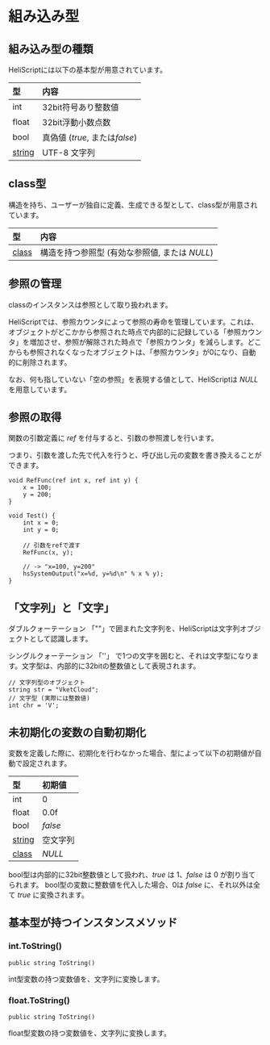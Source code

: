
# 組み込み型

## 組み込み型の種類
HeliScriptには以下の基本型が用意されています。

|型|内容|
|:--|:--|
|int|32bit符号あり整数値|
|float|32bit浮動小数点数|
|bool|真偽値 (*true*, または*false*)|
|[string](hs_string.md)|UTF-8 文字列|

## class型
構造を持ち、ユーザーが独自に定義、生成できる型として、class型が用意されています。

|型|内容|
|:--|:--|
|[class](hs_class.md)|構造を持つ参照型 (有効な参照値, または *NULL*)|


## 参照の管理
classのインスタンスは参照として取り扱われます。

HeliScriptでは、参照カウンタによって参照の寿命を管理しています。これは、オブジェクトがどこかから参照された時点で内部的に記録している「参照カウンタ」を増加させ、参照が解除された時点で「参照カウンタ」を減らします。どこからも参照されなくなったオブジェクトは、「参照カウンタ」が0になり、自動的に削除されます。

なお、何も指していない「空の参照」を表現する値として、HeliScriptは *NULL* を用意しています。

## 参照の取得
関数の引数定義に *ref* を付与すると、引数の参照渡しを行います。

つまり、引数を渡した先で代入を行うと、呼び出し元の変数を書き換えることができます。

```
void RefFunc(ref int x, ref int y) {
    x = 100;
    y = 200;
}

void Test() {
    int x = 0;
    int y = 0;
    
    // 引数をrefで渡す
    RefFunc(x, y);
    
    // -> "x=100, y=200"
    hsSystemOutput("x=%d, y=%d\n" % x % y);
}
```


## 「文字列」と「文字」
ダブルクォーテーション 「""」で囲まれた文字列を、HeliScriptは文字列オブジェクトとして認識します。

シングルクォーテーション 「''」 で1つの文字を囲むと、それは文字型になります。文字型は、内部的に32bitの整数値として表現されます。

```
// 文字列型のオブジェクト
string str = "VketCloud";
// 文字型 (実際には整数値)
int chr = 'V';
```

## 未初期化の変数の自動初期化
変数を定義した際に、初期化を行わなかった場合、型によって以下の初期値が自動で設定されます。

|型|初期値|
|:--|:--|
|int|0|
|float|0.0f|
|bool|*false*|
|[string](hs_string.md)|空文字列|
|[class](hs_class.md)|*NULL*|

bool型は内部的に32bit整数値として扱われ、*true* は 1、*false* は 0 が割り当てられます。
bool型の変数に整数値を代入した場合、0は *false* に、それ以外は全て *true* に変換されます。

## 基本型が持つインスタンスメソッド

### int.ToString()
`public string ToString()`

int型変数の持つ変数値を、文字列に変換します。

### float.ToString()
`public string ToString()`

float型変数の持つ変数値を、文字列に変換します。
